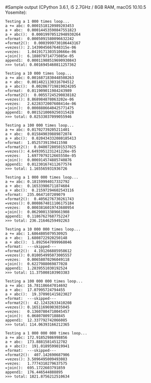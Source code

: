 #Sample output 
(CPython 3.6.1, i5 2.7GHz / 8GB RAM, macOS 10.10.5 Yosemite):
    
    Testing a 1 000 times loop...
    a += abc: 0.0001518120989203453
    a + abc:  0.00014453590847551823
    a + abc():  0.00019970512948930264
    =format:  0.0005091580096632242
    =format2():  0.0003999730106443167
    =vezes(): 2.1439045667648315e-06
    =vezes:   1.0419171303510666e-06
    =join():  6.188079714775085e-05
    append1:  0.00011988519690930843
    >>> total: 0.0016945460811257362

    Testing a 10 000 times loop...
    a += abc: 0.0016871830448508263
    a + abc:  0.0014821130316704512
    a + abc():  0.002067719819024205
    =format:  0.011909011984243989
    =format2():  0.00557245290838182
    =vezes(): 8.868984878063202e-06
    =vezes:   2.6228372007608414e-06
    =join():  0.0008886640425771475
    append1:  0.0015210069250315428
    >>> total: 0.02533037099055946

    Testing a 100 000 times loop...
    a += abc: 0.01702739205211401
    a + abc:  0.015849039889872074
    a + abc():  0.020434332080185413
    =format:  1.0525739139411598
    =format2():  0.04007280501537025
    =vezes(): 4.6493951231241226e-05
    =vezes:   1.6977079212665558e-05
    =join():  0.006914574885740876
    append1:  0.012301674112677574
    >>> total: 1.165565931936726
    
    Testing a 1 000 000 times loop...
    a += abc: 0.18159994017332792
    a + abc:  0.16533986711874604
    a + abc():  0.21597294602543116
    =format:  235.0647107209079
    =format2():  0.4056276730261743
    =vezes(): 0.0008674811106175184
    =vezes:   0.0003816019743680954
    =join():  0.06290013389661908
    append1:  0.11867627687752247
    >>> total: 236.21646259492263
    
    Testing a 10 000 000 times loop...
    a += abc: 1.6864805079530925
    a + abc:  1.6808722920250148
    a + abc():  1.8925647099968046
    =format:  ---skipped---
    =format2():  4.191266885958612
    =vezes(): 0.010054995073005557
    =vezes:   0.00658070296049118
    =join():  0.6227988069877028
    append1:  1.2839551030192524
    >>> total: 11.375008103903383

    Testing a 100 000 000 times loop...
    a += abc: 16.781186647014692
    a + abc:  17.07995724794455
    a + abc():  19.370901415823027
    =format:  ---skipped---
    =format2():  42.12432633410208
    =vezes(): 0.16511696903035045
    =vezes:   0.13607804710045457
    =join():  6.068078097188845
    append1:  12.337792742066085
    >>> total: 114.06393166212365
    
    Testing a 1 000 000 000 times loop...
    a += abc: 172.91852986998856
    a + abc:  173.88815814512782
    a + abc():  191.0189599019941
    =format:  ---skipped---
    =format2():  407.142690687906
    =vezes(): 3.5096495009493083
    =vezes:   1.7774310279637575
    =join():  695.1722603791859
    append1:  176.446544888895
    >>> total: 1821.8756212510634
